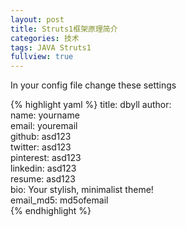 ```yaml
---
layout: post
title: Struts1框架原理简介
categories: 技术
tags: JAVA Struts1
fullview: true
---
```


In your config file change these settings

{% highlight yaml %}
title: dbyll
author:  
  name: yourname  
  email: youremail  
  github: asd123  
  twitter: asd123  
  pinterest: asd123  
  linkedin: asd123  
  resume: asd123  
  bio: Your stylish,  minimalist theme!  
  email_md5: md5ofemail  
{% endhighlight %}
